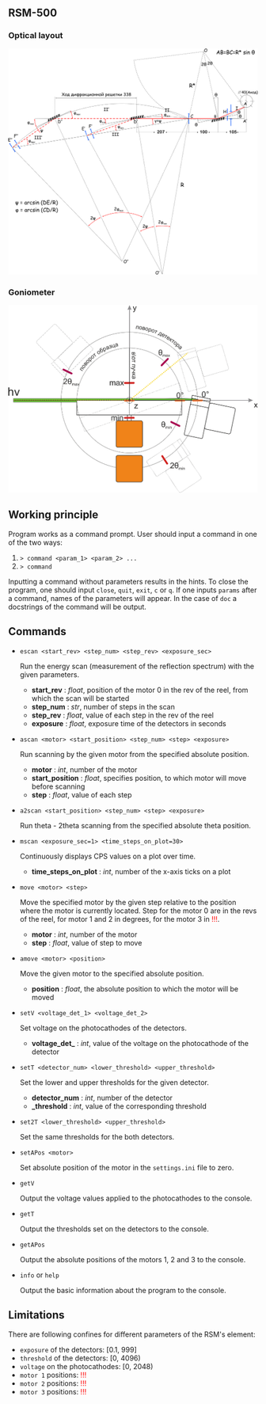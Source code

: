 ## RSM-500

### Optical layout
![plot](https://github.com/SergeiSah/RSM500_XrayLab_SPbU/blob/master/Files/optical_layout.png)


### Goniometer
![plot](https://github.com/SergeiSah/RSM500_XrayLab_SPbU/blob/master/Files/analyzing_camera_layout_1.0.png)

## Working principle

Program works as a command prompt. User should input a command in one of the two ways:
1. `> command <param_1> <param_2> ...`
2. `> command`

Inputting a command without parameters results in the hints. To close the
program, one should input `close`, `quit`, `exit`, `c` or `q`.
If one inputs `params` after a command, names of the parameters will appear. In the case of `doc` a docstrings of the 
command will be output.


## Commands

- `escan <start_rev> <step_num> <step_rev> <exposure_sec>`

    Run the energy scan (measurement of the reflection spectrum) 
    with the given parameters.
    - **start_rev** : *float*, position of the motor 0 in the rev of the reel, from which the scan will be started
    - **step_num** : *str*, number of steps in the scan
    - **step_rev** : *float*, value of each step in the rev of the reel
    - **exposure** : *float*, exposure time of the detectors in seconds


- `ascan <motor> <start_position> <step_num> <step> <exposure>`

  Run scanning by the given motor from the specified absolute position.
  - **motor** : *int*, number of the motor
  - **start_position** : *float*, specifies position, to which motor will move before scanning
  - **step** : *float*, value of each step


- `a2scan <start_position> <step_num> <step> <exposure>`

  Run theta - 2theta scanning from the specified absolute theta position.


- `mscan <exposure_sec=1> <time_steps_on_plot=30>`
    
    Continuously displays CPS values on a plot over time.
    - **time_steps_on_plot** : *int*, number of the x-axis ticks on a plot


- `move <motor> <step>`
    
   Move the specified motor by the given step relative to the position where the motor is currently located. 
   Step for the motor 0 are in the revs of the reel, for motor 1 and 2 in degrees, for the motor 3 in <span style="color:red">!!!</span>.
  - **motor** : *int*, number of the motor
  - **step** : *float*, value of step to move


- `amove <motor> <position>`

  Move the given motor to the specified absolute position.
  - **position** : *float*, the absolute position to which the motor will be moved


- `setV <voltage_det_1> <voltage_det_2>`

  Set voltage on the photocathodes of the detectors.
  - **voltage_det_** : *int*, value of the voltage on the photocathode of the detector


- `setT <detector_num> <lower_threshold> <upper_threshold>`

  Set the lower and upper thresholds for the given detector.
  - **detector_num** : *int*, number of the detector
  - **_threshold** : *int*, value of the corresponding threshold


- `set2T <lower_threshold> <upper_threshold>`

  Set the same thresholds for the both detectors.


- `setAPos <motor>`

  Set absolute position of the motor in the `settings.ini` file to zero.


- `getV`

  Output the voltage values applied to the photocathodes to the console.


- `getT`

  Output the thresholds set on the detectors to the console.


- `getAPos`

  Output the absolute positions of the motors 1, 2 and 3 to the console.


- `info` or `help`

  Output the basic information about the program to the console. 

## Limitations

There are following confines for different parameters of the RSM's element:
- `exposure` of the detectors: \[0.1, 999]
- `threshold` of the detectors: \[0, 4096)
- `voltage` on the photocathodes: \[0, 2048)
- `motor 1` positions: <span style="color:red">!!!</span>
- `motor 2` positions: <span style="color:red">!!!</span>
- `motor 3` positions: <span style="color:red">!!!</span>
